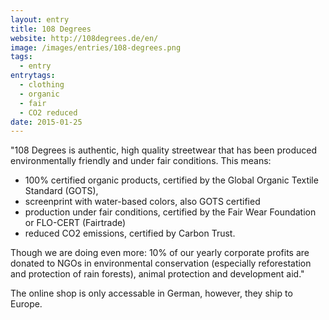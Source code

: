 ```yaml
---
layout: entry
title: 108 Degrees
website: http://108degrees.de/en/
image: /images/entries/108-degrees.png
tags:
  - entry
entrytags:
  - clothing
  - organic
  - fair
  - CO2 reduced
date: 2015-01-25
---
```


"108 Degrees is authentic, high quality streetwear that has been produced environmentally friendly and under fair conditions. This means:
* 100% certified organic products, certified by the Global Organic Textile Standard (GOTS),
* screenprint with water-based colors, also GOTS certified 
* production under fair conditions, certified by the Fair Wear Foundation or FLO-CERT (Fairtrade)
* reduced CO2 emissions, certified by Carbon Trust.

Though we are doing even more: 10% of our yearly corporate profits are donated to NGOs in environmental conservation (especially reforestation and protection of rain forests), animal protection and development aid."

The online shop is only accessable in German, however, they ship to Europe.